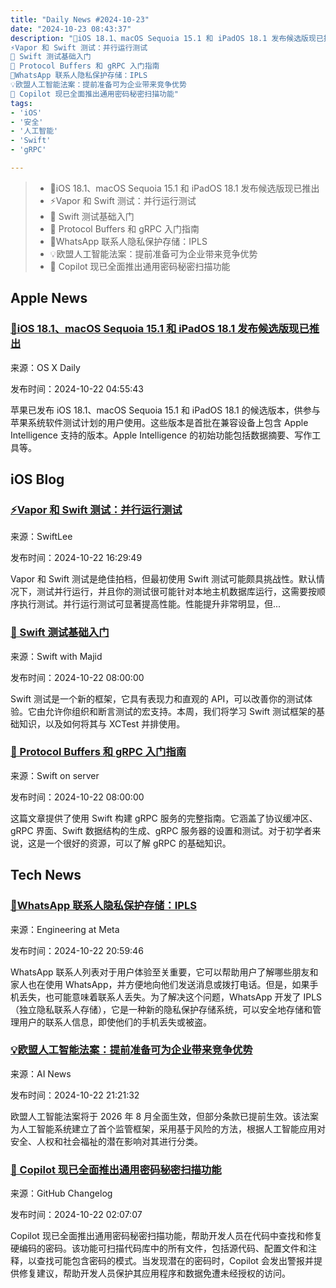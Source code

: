 ```yaml
---
title: "Daily News #2024-10-23"
date: "2024-10-23 08:43:37"
description: "🌟iOS 18.1、macOS Sequoia 15.1 和 iPadOS 18.1 发布候选版现已推出
⚡️Vapor 和 Swift 测试：并行运行测试
🎉 Swift 测试基础入门
🌟 Protocol Buffers 和 gRPC 入门指南
🌟WhatsApp 联系人隐私保护存储：IPLS
💡欧盟人工智能法案：提前准备可为企业带来竞争优势
🎉 Copilot 现已全面推出通用密码秘密扫描功能"
tags: 
- 'iOS'
- '安全'
- '人工智能'
- 'Swift'
- 'gRPC'

---
```


> - 🌟iOS 18.1、macOS Sequoia 15.1 和 iPadOS 18.1 发布候选版现已推出
> - ⚡️Vapor 和 Swift 测试：并行运行测试
> - 🎉 Swift 测试基础入门
> - 🌟 Protocol Buffers 和 gRPC 入门指南
> - 🌟WhatsApp 联系人隐私保护存储：IPLS
> - 💡欧盟人工智能法案：提前准备可为企业带来竞争优势
> - 🎉 Copilot 现已全面推出通用密码秘密扫描功能

## Apple News

### [🌟iOS 18.1、macOS Sequoia 15.1 和 iPadOS 18.1 发布候选版现已推出](https://osxdaily.com/2024/10/21/release-candidates-of-ios-18-1-macos-sequoia-15-1-ipados-18-1-available/)

来源：OS X Daily

发布时间：2024-10-22 04:55:43

苹果已发布 iOS 18.1、macOS Sequoia 15.1 和 iPadOS 18.1 的候选版本，供参与苹果系统软件测试计划的用户使用。这些版本是首批在兼容设备上包含 Apple Intelligence 支持的版本。Apple Intelligence 的初始功能包括数据摘要、写作工具等。

## iOS Blog

### [⚡️Vapor 和 Swift 测试：并行运行测试](https://www.avanderlee.com/general/vapor-and-swift-testing-running-tests-in-parallel/)

来源：SwiftLee

发布时间：2024-10-22 16:29:49

Vapor 和 Swift 测试是绝佳拍档，但最初使用 Swift 测试可能颇具挑战性。默认情况下，测试并行运行，并且你的测试很可能针对本地主机数据库运行，这需要按顺序执行测试。并行运行测试可显著提高性能。性能提升非常明显，但...

### [🎉 Swift 测试基础入门](https://swiftwithmajid.com/2024/10/22/introducing-swift-testing-basics/)

来源：Swift with Majid

发布时间：2024-10-22 08:00:00

Swift 测试是一个新的框架，它具有表现力和直观的 API，可以改善你的测试体验。它由允许你组织和断言测试的宏支持。本周，我们将学习 Swift 测试框架的基础知识，以及如何将其与 XCTest 并排使用。

### [🌟 Protocol Buffers 和 gRPC 入门指南](https://swiftonserver.com/beginners-guide-to-protocol-buffers-and-grpc-with-swift/)

来源：Swift on server

发布时间：2024-10-22 08:00:00

这篇文章提供了使用 Swift 构建 gRPC 服务的完整指南。它涵盖了协议缓冲区、gRPC 界面、Swift 数据结构的生成、gRPC 服务器的设置和测试。对于初学者来说，这是一个很好的资源，可以了解 gRPC 的基础知识。

## Tech News

### [🌟WhatsApp 联系人隐私保护存储：IPLS](https://engineering.fb.com/2024/10/22/security/ipls-privacy-preserving-storage-for-your-whatsapp-contacts/)

来源：Engineering at Meta

发布时间：2024-10-22 20:59:46

WhatsApp 联系人列表对于用户体验至关重要，它可以帮助用户了解哪些朋友和家人也在使用 WhatsApp，并方便地向他们发送消息或拨打电话。但是，如果手机丢失，也可能意味着联系人丢失。为了解决这个问题，WhatsApp 开发了 IPLS（独立隐私联系人存储），它是一种新的隐私保护存储系统，可以安全地存储和管理用户的联系人信息，即使他们的手机丢失或被盗。

### [💡欧盟人工智能法案：提前准备可为企业带来竞争优势](https://www.artificialintelligence-news.com/news/eu-ai-act-early-prep-could-give-businesses-competitive-edge/?utm_source=rss&utm_medium=rss&utm_campaign=eu-ai-act-early-prep-could-give-businesses-competitive-edge)

来源：AI News

发布时间：2024-10-22 21:21:32

欧盟人工智能法案将于 2026 年 8 月全面生效，但部分条款已提前生效。该法案为人工智能系统建立了首个监管框架，采用基于风险的方法，根据人工智能应用对安全、人权和社会福祉的潜在影响对其进行分类。

### [🎉 Copilot 现已全面推出通用密码秘密扫描功能](https://github.blog/changelog/2024-10-21-copilot-secret-scanning-for-generic-passwords-is-generally-available)

来源：GitHub Changelog

发布时间：2024-10-22 02:07:07

Copilot 现已全面推出通用密码秘密扫描功能，帮助开发人员在代码中查找和修复硬编码的密码。该功能可扫描代码库中的所有文件，包括源代码、配置文件和注释，以查找可能包含密码的模式。当发现潜在的密码时，Copilot 会发出警报并提供修复建议，帮助开发人员保护其应用程序和数据免遭未经授权的访问。
